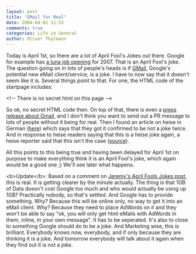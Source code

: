 ```yaml
---
layout: post
title: "GMail for Real"
date: 2004-04-01 11:53
comments: true
categories: Life in General
author: Oliver Thylmann
---
```



Today is April 1st, so there are a lot of April Fool's Jokes out there. Google for example has [a luna job opening](http://www.google.com/jobs/lunar_job.html) for 2007. That is an April Fool's joke. The question going on in lots of people's heads is if [GMail](http://www.gmail.com/), Google's potential new eMail client/service, is a joke. I have to now say that it doesn't seem like it is. Several things point to that. For one, the HTML code of the startpage includes:

&lt;!-- There is no secret html on this page --&gt;

So ok, no secret HTML code then. On top of that, there is even a [press release about Gmail](http://www.google.com/press/pressrel/gmail.html), and I don't think you want to send out a PR message to lots of people without it being for real. Then I found an article on heise in German ([here](http://www.heise.de/newsticker/meldung/46204)) which says that they got it confirmed to be not a joke twice. And in response to heise readers saying that this is a heise joke again, a heise reporter said that this isn't the case ([source](http://www.heise.de/newsticker/foren/go.shtml?read=1&amp;msg_id=5414437&amp;forum_id=54872)).

All this points to this being true and having been delayed for April 1st on purpose to make everything think it is an April Fool's joke, which again would be a good one ;) We'll see later what happens.

&lt;b&gt;Update&lt;/b&gt;: Based on a comment on [Jeremy's April Fools Jokes post](http://www.ensight.org/archives/2004/04/01/other_great_april_fools_jokes_ongoing.html), this is real. It is getting clearer by the minute actually. The thing is that 1GB of Data doesn't cost Google too much and who would actually be using up 1GB? Practically nobody, so that's settled. And Google has to provide something. Why? Because this will be online only, no way to get it into an eMail client. Why? Because they need to place AdWords on it and they won't be able to say &quot;ok, you will only get html eMails with AdWords in them, inline, in your own message&quot;. It has to be seperated. It's also to close to something Google should do to be a joke. And Marketing wise, this is brilliant. Everybody knows now, everybody, and if only because they are thinking it is a joke. And tomorrow everybody will talk about it again when they find out it is not a joke.

